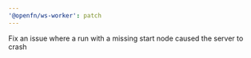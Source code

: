 ```yaml
---
'@openfn/ws-worker': patch
---
```


Fix an issue where a run with a missing start node caused the server to crash
